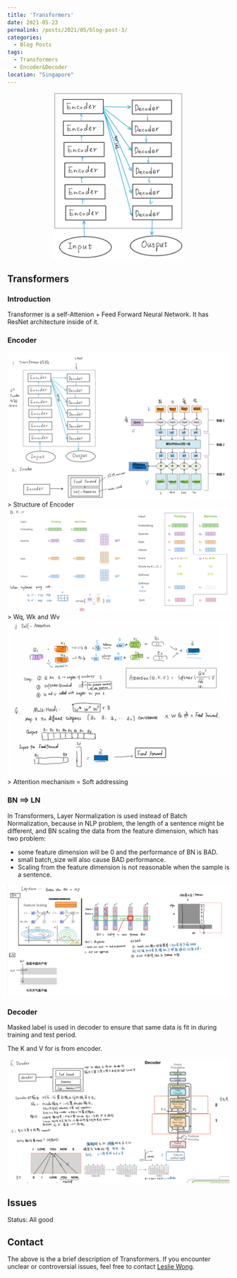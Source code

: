 ```yaml
---
title: 'Transformers'
date: 2021-05-23
permalink: /posts/2021/05/blog-post-3/
categories:
  - Blog Posts
tags:
  - Transformers
  - Encoder&Decoder
location: "Singapore"
---
```

<div align = 'center'>
<img src='/images/transformer.png' width = "300" >
</div>


## Transformers

### Introduction

Transformer is a self-Attenion + Feed Forward Neural Network. It has ResNet architecture inside of it.

### Encoder 

<img src='/images/transformer_acti.png'>  
> Structure of Encoder 


<img src='/images/transQKV.png'>  
> Wq, Wk and Wv

<img src='/images/transMuti.png'>  
> Attention mechanism = Soft addressing  

### BN ==> LN

In Transformers, Layer Normalization is used instead of Batch Normalization, because in NLP problem, the length of a sentence might be different, and BN scaling the data from the feature dimension, which has two problem:

- some feature dimension will be 0 and the performance of BN is BAD.
- small batch_size will also cause BAD performance.
- Scaling from the feature dimension is not reasonable when the sample is a sentence.

<img src='/images/transLN.png'>  

### Decoder

Masked label is used in decoder to ensure that same data is fit in during training and test period.

The K and V for is from encoder.

<img src='/images/transDecoder.png'>  


##  Issues

Status: All good




## Contact
The above is the a brief description of Transformers. If you encounter unclear or controversial issues, feel free to contact [Leslie Wong](yushuowang@outlook.com).
